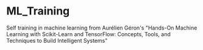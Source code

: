 # ML_Training
Self training in machine learning from Aurélien Géron's "Hands-On Machine Learning with Scikit-Learn and TensorFlow: Concepts, Tools, and Techniques to Build Intelligent Systems"
